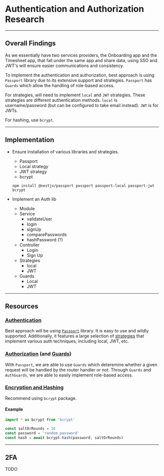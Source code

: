 # Authentication and Authorization Research

---

## Overall Findings

As we essentially have two services providers, the Onboarding app and the Timesheet app, that fall under the same app and share data, using SSO and JWT's will ensure easier communications and consistency.

To implement the authentication and authorization, best approach is using `Passport` library due to its extensive support and strategies. `Passport` has `Guards` which allow the handling of role-based access.

For strategies, will need to implement `local` and `JWT` strategies. These strategies are different authentication methods. `local` is username/password (but can be configured to take email instead). `JWT` is for JWTs.

For hashing, use `bcrypt`.

---

## Implementation

- Ensure installation of various libraries and strategies.

  - Passport
  - Local strategy
  - JWT strategy
  - bcrypt

  ```
  npm install @nestjs/passport passport passport-local passport-jwt bcrypt
  ```

- Implement an Auth lib
  - Module
  - Service
    - validateUser
    - login
    - signUp
    - comparePasswords
    - hashPassword (?)
  - Controller
    - Login
    - Sign Up
  - Strategies
    - local
    - JWT
  - Guards
    - Local
    - JWT

---

## Resources

### [Authentication](https://docs.nestjs.com/security/authentication#implementing-passport-local)

Best approach will be using [`Passport`](https://www.passportjs.org) library. It is easy to use and wildly supported. Additionally, it features a large selection of [strategies](http://www.passportjs.org/packages/) that implement various auth techniques, including local, JWT, etc.

### [Authorization](https://docs.nestjs.com/security/authorization#basic-rbac-implementation) (and [Guards](https://docs.nestjs.com/guards))

With `Passport`, we are able to use `Guards` which deteremine whether a given request will be handled by the router handler or not. Through `Guards` and `AuthGuards`, we are able to easily implement role-based access.

### [Encryption and Hashing](https://docs.nestjs.com/security/encryption-and-hashing#hashing)

Recommend using `bcrypt` package.

#### Example

```js
import * as bcrypt from 'bcrypt'

const saltOrRounds = 10
const password = 'random_password'
const hash = await bcrypt.hash(password, saltOrRounds)
```

---

## 2FA

TODO
